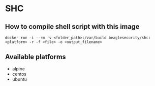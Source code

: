 # SHC

## How to compile shell script with this image

`docker run -i --rm -v <folder_path>:/var/build beaglesecurity/shc:<platform> -r -f <file> -o <output_filename>`

## Available platforms
- alpine
- centos
- ubuntu